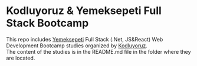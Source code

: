 # Kodluyoruz & Yemeksepeti Full Stack Bootcamp
This repo includes [Yemeksepeti](https://www.yemeksepeti.com) Full Stack (.Net, JS&React) Web Development Bootcamp studies organized by [Kodluyoruz](https://www.kodluyoruz.org/).  
The content of the studies is in the README.md file in the folder where they are located.
